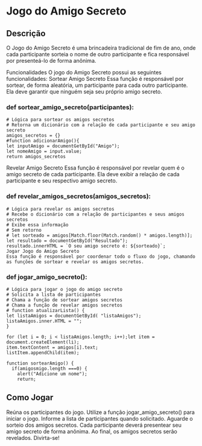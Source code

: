 # Jogo do Amigo Secreto
## Descrição
O Jogo do Amigo Secreto é uma brincadeira tradicional de fim de ano, onde cada participante sorteia o nome de outro participante e fica responsável por presenteá-lo de forma anônima.

Funcionalidades
O jogo do Amigo Secreto possui as seguintes funcionalidades:
Sortear Amigo Secreto
Essa função é responsável por sortear, de forma aleatória, um participante para cada outro participante. Ela deve garantir que ninguém seja seu próprio amigo secreto.

### def sortear_amigo_secreto(participantes):
    # Lógica para sortear os amigos secretos
    # Retorna um dicionário com a relação de cada participante e seu amigo secreto
    amigos_secretos = {}
    #function adicionarAmigo(){
    let inputAmigo = documentGetById("Amigo");
    let nomeAmigo = input.value;
    return amigos_secretos
Revelar Amigo Secreto
Essa função é responsável por revelar quem é o amigo secreto de cada participante. Ela deve exibir a relação de cada participante e seu respectivo amigo secreto.


### def revelar_amigos_secretos(amigos_secretos):
    # Lógica para revelar os amigos secretos
    # Recebe o dicionário com a relação de participantes e seus amigos secretos
    # Exibe essa informação
    # Sem retorno
    # let sorteado = amigos[Match.floor(Match.random() * amigos.length)];
    let resultado = documentGetById("Resultado");
    resultado.innerHTML = `O seu amigo secreto é: ${sorteado}`;
    Jogar Jogo do Amigo Secreto
    Essa função é responsável por coordenar todo o fluxo do jogo, chamando as funções de sortear e revelar os amigos secretos.

### def jogar_amigo_secreto():
    # Lógica para jogar o jogo do amigo secreto
    # Solicita a lista de participantes
    # Chama a função de sortear amigos secretos
    # Chama a função de revelar amigos secretos
    # function atualizarLista() {
    let listaAmigos = documentGetById( "listaAmigos");
    listaAmigos.inner.HTML = "";
    }
 
    for (let i = 0; i < listaAmigos.length; i++);let item = document.createElement(li);
    item.textContent = amigos[i].text;
    listItem.appendChild(item);

    function sortearAmigo() {
      if(amigosmigo.length ===0) {
        alert("Adicione um nome");
        return;
## Como Jogar
Reúna os participantes do jogo.
Utilize a função jogar_amigo_secreto() para iniciar o jogo.
Informe a lista de participantes quando solicitado.
Aguarde o sorteio dos amigos secretos.
Cada participante deverá presentear seu amigo secreto de forma anônima.
Ao final, os amigos secretos serão revelados.
Divirta-se!
